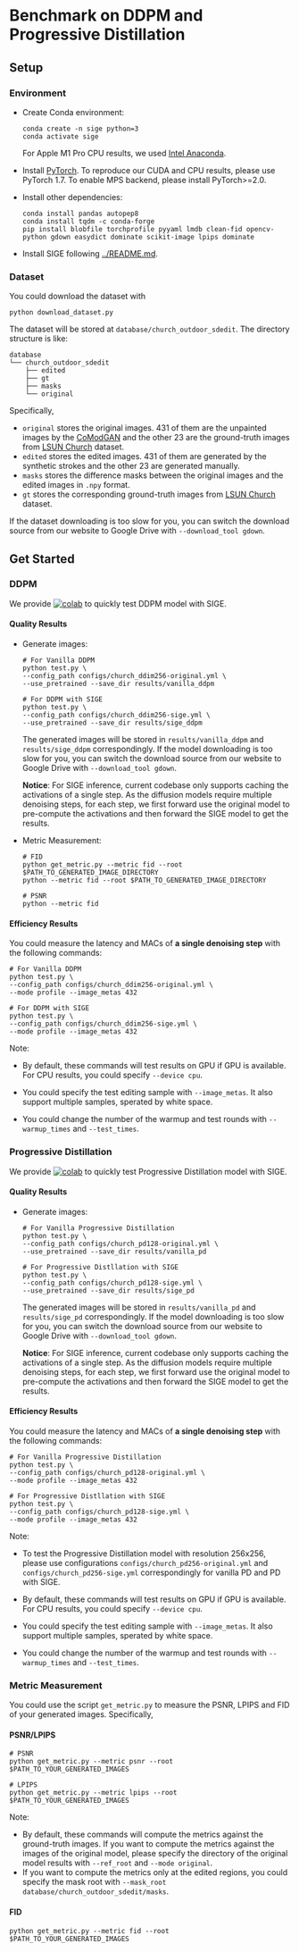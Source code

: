 # Benchmark on DDPM and Progressive Distillation

## Setup

### Environment

* Create Conda environment:

  ```shell
  conda create -n sige python=3
  conda activate sige
  ```

  For Apple M1 Pro CPU results, we used [Intel Anaconda](https://repo.anaconda.com/archive/Anaconda3-2022.10-MacOSX-x86_64.pkg).

* Install [PyTorch](https://pytorch.org). To reproduce our CUDA and CPU results, please use PyTorch 1.7. To enable MPS backend, please install PyTorch>=2.0.

* Install other dependencies:

  ```shell
  conda install pandas autopep8
  conda install tqdm -c conda-forge
  pip install blobfile torchprofile pyyaml lmdb clean-fid opencv-python gdown easydict dominate scikit-image lpips dominate
  ```

* Install SIGE following [../README.md](../README.md#installation).

### Dataset

You could download the dataset with

```shell
python download_dataset.py
```

The dataset will be stored at `database/church_outdoor_sdedit`. The directory structure is like:

```text
database
└── church_outdoor_sdedit
    ├── edited
    ├── gt
    ├── masks
    └── original
```

Specifically,

* `original` stores the original images. 431 of them are the unpainted images by the [CoModGAN](https://github.com/zsyzzsoft/co-mod-gan) and the other 23 are the ground-truth images from [LSUN Church](https://github.com/fyu/lsun) dataset.
* `edited` stores the edited images. 431 of them are generated by the synthetic strokes and the other 23 are generated manually.
* `masks`  stores the difference masks between the original images and the edited images in `.npy` format.
* `gt` stores the corresponding ground-truth images from [LSUN Church](https://github.com/fyu/lsun) dataset.

If the dataset downloading is too slow for you, you can switch the download source from our website to Google Drive with `--download_tool gdown`.

## Get Started

### DDPM

We provide [![colab](https://colab.research.google.com/assets/colab-badge.svg)](https://colab.research.google.com/github/lmxyy/sige/blob/main/diffusion/ddpm.ipynb) to quickly test DDPM model with SIGE.

#### Quality Results

* Generate images:

  ```shell
  # For Vanilla DDPM
  python test.py \
  --config_path configs/church_ddim256-original.yml \
  --use_pretrained --save_dir results/vanilla_ddpm
  
  # For DDPM with SIGE
  python test.py \
  --config_path configs/church_ddim256-sige.yml \
  --use_pretrained --save_dir results/sige_ddpm
  ```

  The generated images will be stored in `results/vanilla_ddpm` and `results/sige_ddpm` correspondingly. If the model downloading is too slow for you, you can switch the download source from our website to Google Drive with `--download_tool gdown`.

  **Notice**: For SIGE inference, current codebase only supports caching the activations of a single step. As the diffusion models require multiple denoising steps, for each step, we first forward use the original model to pre-compute the activations and then forward the SIGE model to get the results.

* Metric Measurement:

  ```shell
  # FID
  python get_metric.py --metric fid --root $PATH_TO_GENERATED_IMAGE_DIRECTORY
  python --metric fid --root $PATH_TO_GENERATED_IMAGE_DIRECTORY
  
  # PSNR
  python --metric fid 
  ```
  
#### Efficiency Results

You could measure the latency and MACs of **a single denoising step** with the following commands:

```shell
# For Vanilla DDPM
python test.py \
--config_path configs/church_ddim256-original.yml \
--mode profile --image_metas 432

# For DDPM with SIGE
python test.py \
--config_path configs/church_ddim256-sige.yml \
--mode profile --image_metas 432
```

Note:

* By default, these commands will test results on GPU if GPU is available. For CPU results, you could specify `--device cpu`.
* You could specify the test editing sample with `--image_metas`. It also support multiple samples, sperated by white space.

* You could change the number of the warmup and test rounds with `--warmup_times` and `--test_times`.

### Progressive Distillation

We provide [![colab](https://colab.research.google.com/assets/colab-badge.svg)](https://colab.research.google.com/github/lmxyy/sige/blob/main/diffusion/progressive_distillation.ipynb) to quickly test Progressive Distillation model with SIGE.

#### Quality Results

* Generate images:

  ```shell
  # For Vanilla Progressive Distillation
  python test.py \
  --config_path configs/church_pd128-original.yml \
  --use_pretrained --save_dir results/vanilla_pd
  
  # For Progressive Distllation with SIGE
  python test.py \
  --config_path configs/church_pd128-sige.yml \
  --use_pretrained --save_dir results/sige_pd
  ```

  The generated images will be stored in `results/vanilla_pd` and `results/sige_pd` correspondingly. If the model downloading is too slow for you, you can switch the download source from our website to Google Drive with `--download_tool gdown`.

  **Notice**: For SIGE inference, current codebase only supports caching the activations of a single step. As the diffusion models require multiple denoising steps, for each step, we first forward use the original model to pre-compute the activations and then forward the SIGE model to get the results.

#### Efficiency Results

You could measure the latency and MACs of **a single denoising step** with the following commands:

```shell
# For Vanilla Progressive Distillation
python test.py \
--config_path configs/church_pd128-original.yml \
--mode profile --image_metas 432

# For Progressive Distllation with SIGE
python test.py \
--config_path configs/church_pd128-sige.yml \
--mode profile --image_metas 432
```

Note:

* To test the Progressive Distillation model with resolution 256x256, please use configurations `configs/church_pd256-original.yml` and `configs/church_pd256-sige.yml` correspondingly for vanilla PD and PD with SIGE.
* By default, these commands will test results on GPU if GPU is available. For CPU results, you could specify `--device cpu`.
* You could specify the test editing sample with `--image_metas`. It also support multiple samples, sperated by white space.

* You could change the number of the warmup and test rounds with `--warmup_times` and `--test_times`.

### Metric Measurement

You could use the script `get_metric.py` to measure the PSNR, LPIPS and FID of your generated images. Specifically,

#### PSNR/LPIPS

```shell
# PSNR
python get_metric.py --metric psnr --root $PATH_TO_YOUR_GENERATED_IMAGES

# LPIPS
python get_metric.py --metric lpips --root $PATH_TO_YOUR_GENERATED_IMAGES
```

Note:

* By default, these commands will compute the metrics against the ground-truth images. If you want to compute the metrics against the images of the original model, please specify the directory of the original model results with `--ref_root` and `--mode original`.
* If you want to compute the metrics only at the edited regions, you could specify the mask root with `--mask_root database/church_outdoor_sdedit/masks`.

#### FID

```shell
python get_metric.py --metric fid --root $PATH_TO_YOUR_GENERATED_IMAGES
```
